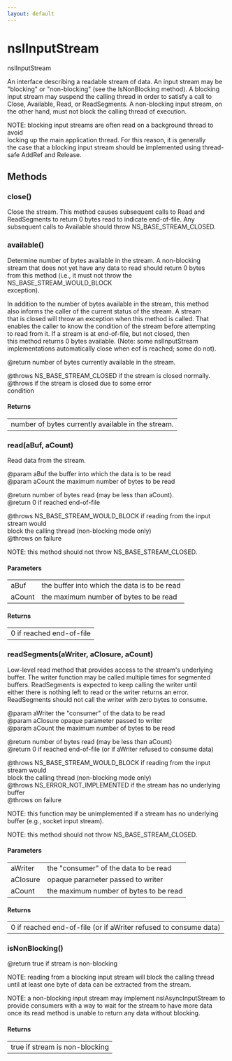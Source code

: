 ```yaml
---
layout: default
---
```


# nsIInputStream #
  
nsIInputStream  
  
An interface describing a readable stream of data.  An input stream may be  
"blocking" or "non-blocking" (see the IsNonBlocking method).  A blocking  
input stream may suspend the calling thread in order to satisfy a call to  
Close, Available, Read, or ReadSegments.  A non-blocking input stream, on  
the other hand, must not block the calling thread of execution.  
  
NOTE: blocking input streams are often read on a background thread to avoid  
locking up the main application thread.  For this reason, it is generally  
the case that a blocking input stream should be implemented using thread-  
safe AddRef and Release.  
  

## Methods ##

### close() ###
   
Close the stream.  This method causes subsequent calls to Read and  
ReadSegments to return 0 bytes read to indicate end-of-file.  Any  
subsequent calls to Available should throw NS_BASE_STREAM_CLOSED.  
  

### available() ###
  
Determine number of bytes available in the stream.  A non-blocking  
stream that does not yet have any data to read should return 0 bytes  
from this method (i.e., it must not throw the NS_BASE_STREAM_WOULD_BLOCK  
exception).  
  
In addition to the number of bytes available in the stream, this method  
also informs the caller of the current status of the stream.  A stream  
that is closed will throw an exception when this method is called.  That  
enables the caller to know the condition of the stream before attempting  
to read from it.  If a stream is at end-of-file, but not closed, then  
this method returns 0 bytes available.  (Note: some nsIInputStream  
implementations automatically close when eof is reached; some do not).  
  
@return number of bytes currently available in the stream.  
  
@throws NS_BASE_STREAM_CLOSED if the stream is closed normally.  
@throws <other-error> if the stream is closed due to some error  
  condition  
  

#### Returns ####

<table>

<tr>
<td>number of bytes currently available in the stream.  
</td>
</tr>

</table>

### read(aBuf, aCount) ###
   
Read data from the stream.  
  
@param aBuf the buffer into which the data is to be read  
@param aCount the maximum number of bytes to be read  
  
@return number of bytes read (may be less than aCount).  
@return 0 if reached end-of-file  
  
@throws NS_BASE_STREAM_WOULD_BLOCK if reading from the input stream would  
  block the calling thread (non-blocking mode only)  
@throws <other-error> on failure  
  
NOTE: this method should not throw NS_BASE_STREAM_CLOSED.  
  

#### Parameters ####

<table>

<tr>
<td>aBuf</td>
<td>the buffer into which the data is to be read  
</td>
</tr>

<tr>
<td>aCount</td>
<td>the maximum number of bytes to be read  
</td>
</tr>

</table>

#### Returns ####

<table>

<tr>
<td>0 if reached end-of-file  
</td>
</tr>

</table>

### readSegments(aWriter, aClosure, aCount) ###
  
Low-level read method that provides access to the stream's underlying  
buffer.  The writer function may be called multiple times for segmented  
buffers.  ReadSegments is expected to keep calling the writer until  
either there is nothing left to read or the writer returns an error.  
ReadSegments should not call the writer with zero bytes to consume.  
  
@param aWriter the "consumer" of the data to be read  
@param aClosure opaque parameter passed to writer   
@param aCount the maximum number of bytes to be read  
  
@return number of bytes read (may be less than aCount)  
@return 0 if reached end-of-file (or if aWriter refused to consume data)  
  
@throws NS_BASE_STREAM_WOULD_BLOCK if reading from the input stream would  
  block the calling thread (non-blocking mode only)  
@throws NS_ERROR_NOT_IMPLEMENTED if the stream has no underlying buffer  
@throws <other-error> on failure  
  
NOTE: this function may be unimplemented if a stream has no underlying  
buffer (e.g., socket input stream).  
  
NOTE: this method should not throw NS_BASE_STREAM_CLOSED.  
  

#### Parameters ####

<table>

<tr>
<td>aWriter</td>
<td>the "consumer" of the data to be read  
</td>
</tr>

<tr>
<td>aClosure</td>
<td>opaque parameter passed to writer   
</td>
</tr>

<tr>
<td>aCount</td>
<td>the maximum number of bytes to be read  
</td>
</tr>

</table>

#### Returns ####

<table>

<tr>
<td>0 if reached end-of-file (or if aWriter refused to consume data)  
</td>
</tr>

</table>

### isNonBlocking() ###
  
@return true if stream is non-blocking  
  
NOTE: reading from a blocking input stream will block the calling thread  
until at least one byte of data can be extracted from the stream.  
  
NOTE: a non-blocking input stream may implement nsIAsyncInputStream to  
provide consumers with a way to wait for the stream to have more data  
once its read method is unable to return any data without blocking.  
  

#### Returns ####

<table>

<tr>
<td>true if stream is non-blocking  
</td>
</tr>

</table>
